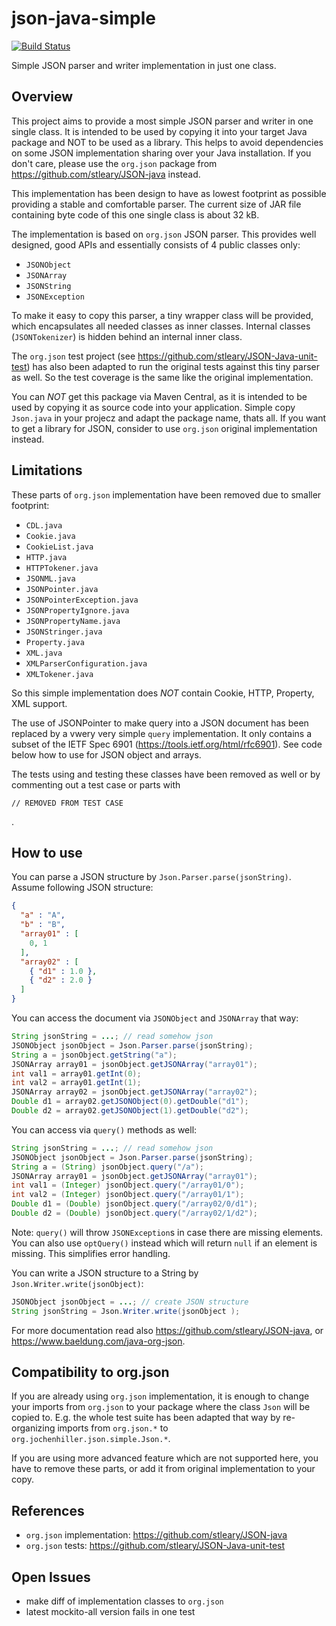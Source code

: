 # json-java-simple

[![Build Status](https://travis-ci.org/JochenHiller/json-java-simple.svg?branch=master)](https://travis-ci.org/JochenHiller/json-java-simple)

Simple JSON parser and writer implementation in just one class.

## Overview

This project aims to provide a most simple JSON parser and writer in one single class. It is intended to be used by copying it into your target Java package and NOT to be used as a library. This helps to avoid dependencies on some JSON implementation sharing over your Java installation. If you don't care, please use the `org.json` package from https://github.com/stleary/JSON-java instead.

This implementation has been design to have as lowest footprint as possible providing a stable and comfortable parser. The current size of JAR file containing byte code of this one single class is about 32 kB.

The implementation is based on `org.json` JSON parser. This provides well designed, good APIs and essentially consists of 4 public classes only:
* `JSONObject`
* `JSONArray`
* `JSONString`
* `JSONException`

To make it easy to copy this parser, a tiny wrapper class will be provided, which encapsulates all needed classes as inner classes. Internal classes (`JSONTokenizer`) is hidden behind an internal inner class.

The `org.json` test project (see https://github.com/stleary/JSON-Java-unit-test) has also been adapted to run the original tests against this tiny parser as well. So the test coverage is the same like the original implementation.

You can *NOT* get this package via Maven Central, as it is intended to be used by copying it as source code into your application. Simple copy `Json.java` in your projecz and adapt the package name, thats all. If you want to get a library for JSON, consider to use `org.json` original implementation instead.

## Limitations

These parts of `org.json` implementation have been removed due to smaller footprint:
* `CDL.java`
* `Cookie.java`
* `CookieList.java`
* `HTTP.java`
* `HTTPTokener.java`
* `JSONML.java`
* `JSONPointer.java`
* `JSONPointerException.java`
* `JSONPropertyIgnore.java`
* `JSONPropertyName.java`
* `JSONStringer.java`
* `Property.java`
* `XML.java`
* `XMLParserConfiguration.java`
* `XMLTokener.java`

So this simple implementation does *NOT* contain Cookie, HTTP, Property, XML support.

The use of JSONPointer to make query into a JSON document has been replaced by a vwery very simple `query` implementation. It only contains a subset of the IETF Spec 6901 (https://tools.ietf.org/html/rfc6901). See code below how to use for JSON object and arrays.

The tests using and testing these classes have been removed as well or by commenting out a test case or parts with

```
// REMOVED FROM TEST CASE
```
.

## How to use

You can parse a JSON structure by `Json.Parser.parse(jsonString)`. Assume following JSON structure:

```json
{
  "a" : "A",
  "b" : "B",
  "array01" : [
    0, 1
  ],
  "array02" : [
    { "d1" : 1.0 },
    { "d2" : 2.0 }
  ]
}
```

You can access the document via `JSONObject` and `JSONArray` that way:

```java
String jsonString = ...; // read somehow json
JSONObject jsonObject = Json.Parser.parse(jsonString);
String a = jsonObject.getString("a");
JSONArray array01 = jsonObject.getJSONArray("array01");
int val1 = array01.getInt(0);
int val2 = array01.getInt(1);
JSONArray array02 = jsonObject.getJSONArray("array02");
Double d1 = array02.getJSONObject(0).getDouble("d1");
Double d2 = array02.getJSONObject(1).getDouble("d2");
```

You can access via `query()` methods as well:

```java
String jsonString = ...; // read somehow json
JSONObject jsonObject = Json.Parser.parse(jsonString);
String a = (String) jsonObject.query("/a");
JSONArray array01 = jsonObject.getJSONArray("array01");
int val1 = (Integer) jsonObject.query("/array01/0");
int val2 = (Integer) jsonObject.query("/array01/1");
Double d1 = (Double) jsonObject.query("/array02/0/d1");
Double d2 = (Double) jsonObject.query("/array02/1/d2");
```

Note: `query()` will throw `JSONException`s in case there are missing elements. You can also use `optQuery()` instead which will return `null` if an element is missing. This simplifies error handling.


You can write a JSON structure to a String by `Json.Writer.write(jsonObject)`:

```java
JSONObject jsonObject = ...; // create JSON structure
String jsonString = Json.Writer.write(jsonObject );
```



For more documentation read also https://github.com/stleary/JSON-java, or https://www.baeldung.com/java-org-json.

## Compatibility to org.json

If you are already using `org.json` implementation, it is enough to change your imports from `org.json` to your package where the class `Json` will be copied to.
E.g. the whole test suite has been adapted that way by re-organizing imports from `org.json.*` to `org.jochenhiller.json.simple.Json.*`.

If you are using more advanced feature which are not supported here, you have to remove these parts, or add it from original implementation to your copy.

## References

* `org.json` implementation: https://github.com/stleary/JSON-java
* `org.json` tests: https://github.com/stleary/JSON-Java-unit-test


## Open Issues

* make diff of implementation classes to `org.json`
* latest mockito-all version fails in one test

